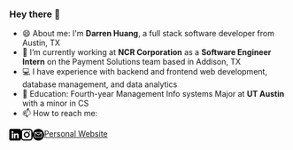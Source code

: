 ### Hey there 👋

<!--
**dhuang97/dhuang97** is a ✨ _special_ ✨ repository because its `README.md` (this file) appears on your GitHub profile.

Here are some ideas to get you started: -->

- 😄 About me: I'm **Darren Huang**, a full stack software developer from Austin, TX
- 🔭 I’m currently working at **NCR Corporation** as a **Software Engineer Intern** on the Payment Solutions team based in Addison, TX
- 💻 I have experience with backend and frontend web development, database management, and data analytics
- 🏫 Education: Fourth-year Management Info systems Major at **UT Austin** with a minor in CS
- 📫 How to reach me: 

<a href="https://www.linkedin.com/in/darrenhhuang/"><img align="left" src="https://raw.githubusercontent.com/dhuang97/dhuang97/main/images/linkedin.png" alt="Darren Huang | LinkedIn" width="21p"/></a>
<a href="https://www.instagram.com/_darrenhuang_/"><img align="left" src="https://raw.githubusercontent.com/dhuang97/dhuang97/main/images/instagram.png" alt="Darren Huang | Instagram" width="21p"/></a>
<a href="mailto:darren.huang.h@gmail.com"><img align="left" src="https://raw.githubusercontent.com/dhuang97/dhuang97/main/images/email.png" alt="Darren Huang | Email" width="21p"/></a>
[Personal Website](https://darrenhuang.azurewebsites.net/)


